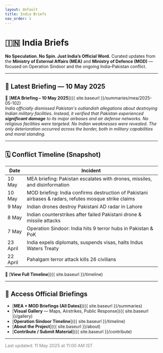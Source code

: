 ```yaml
---
layout: default
title: India Briefs
nav_order: 1
---
```


# 🇮🇳 **India Briefs**

**No Speculation. No Spin. Just India’s Official Word.** Curated updates from the **Ministry of External Affairs (MEA)** and **Ministry of Defence (MOD)** — focused on Operation Sindoor and the ongoing India–Pakistan conflict.

---

## 📰 Latest Briefing — 10 May 2025

🔗 [**MEA Briefing – 10 May 2025**]({{ site.baseurl }}/summaries/mea/2025-05-102)  
*India officially dismissed Pakistan's outlandish allegations about destroying Indian military facilities. Instead, it verified that Pakistan experienced **significant damage** to its major airbases and air defense networks. No religious facilities were targeted. No Indian weaknesses were revealed. The only deterioration occurred across the border, both in military capabilities and moral standing.*

---

## 🗓️ Conflict Timeline (Snapshot)

| Date       | Incident                                                                 |
|------------|--------------------------------------------------------------------------|
| 10 May     | MEA briefing: Pakistan escalates with drones, missiles, and disinformation |
| 10 May     | MOD briefing: India confirms destruction of Pakistani airbases & radars, refutes mosque strike claims |
| 9 May      | Indian drones destroy Pakistani AD radar in Lahore                       |
| 8 May      | Indian counterstrikes after failed Pakistani drone & missile attacks     |
| 7 May      | Operation Sindoor: India hits 9 terror hubs in Pakistan & PoK            |
| 23 April   | India expels diplomats, suspends visas, halts Indus Waters Treaty        |
| 22 April   | Pahalgam terror attack kills 26 civilians                                |


📌 [**View Full Timeline**]({{ site.baseurl }}/timeline)

---

## 📂 Access Official Briefings

- [**MEA + MOD Briefings (All Dates)**]({{ site.baseurl }}/summaries)
- [**Visual Gallery** — Maps, Airstrikes, Public Response]({{ site.baseurl }}/gallery)
- [**Operation Sindoor Timeline**]({{ site.baseurl }}/timeline)
- [**About the Project**]({{ site.baseurl }}/about)
- [**Contribute / Submit Material**]({{ site.baseurl }}/contribute)

---

<span style="font-size: 0.9rem; color: gray;">Last updated: 11 May 2025 at 11:00 AM IST</span>
